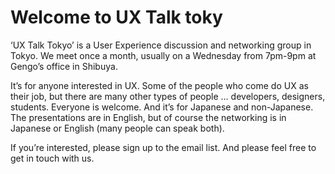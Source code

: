 # Welcome to UX Talk toky
‘UX Talk Tokyo’ is a User Experience discussion and networking group in Tokyo. We meet once a month, usually on a Wednesday from 7pm-9pm at Gengo’s office in Shibuya.

It’s for anyone interested in UX. Some of the people who come do UX as their job, but there are many other types of people … developers, designers, students. Everyone is welcome. And it’s for Japanese and non-Japanese. The presentations are in English, but of course the networking is in Japanese or English (many people can speak both).

If you’re interested, please sign up to the email list. And please feel free to get in touch with us.
